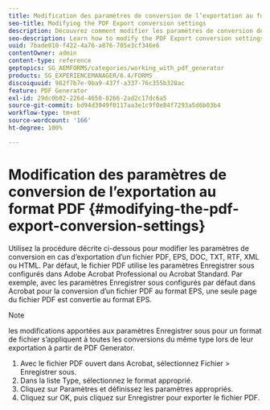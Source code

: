 ```yaml
---
title: Modification des paramètres de conversion de l’exportation au format PDF
seo-title: Modifying the PDF Export conversion settings
description: Découvrez comment modifier les paramètres de conversion de l’exportation au format PDF.
seo-description: Learn how to modify the PDF Export conversion settings.
uuid: 7bade010-f422-4a76-a876-705e3cf346e6
contentOwner: admin
content-type: reference
geptopics: SG_AEMFORMS/categories/working_with_pdf_generator
products: SG_EXPERIENCEMANAGER/6.4/FORMS
discoiquuid: 982f7b7e-9ba9-437f-a337-76c355b328ac
feature: PDF Generator
exl-id: 29dc0b02-226d-4650-8266-2ad2c17dc6a5
source-git-commit: bd94d3949f0117aa3e1c9f0e84f7293a5d6b03b4
workflow-type: tm+mt
source-wordcount: '166'
ht-degree: 100%

---
```


# Modification des paramètres de conversion de l’exportation au format PDF {#modifying-the-pdf-export-conversion-settings}

Utilisez la procédure décrite ci-dessous pour modifier les paramètres de conversion en cas d’exportation d’un fichier PDF, EPS, DOC, TXT, RTF, XML ou HTML. Par défaut, le fichier PDF utilise les paramètres Enregistrer sous configurés dans Adobe Acrobat Professional ou Acrobat Standard. Par exemple, avec les paramètres Enregistrer sous configurés par défaut dans Acrobat pour la conversion d’un fichier PDF au format EPS, une seule page du fichier PDF est convertie au format EPS.

>[!NOTE]
>
>les modifications apportées aux paramètres Enregistrer sous pour un format de fichier s’appliquent à toutes les conversions du même type lors de leur exportation à partir de PDF Generator.

1. Avec le fichier PDF ouvert dans Acrobat, sélectionnez Fichier > Enregistrer sous.
1. Dans la liste Type, sélectionnez le format approprié.
1. Cliquez sur Paramètres et définissez les paramètres appropriés.
1. Cliquez sur OK, puis cliquez sur Enregistrer pour exporter le fichier PDF.
